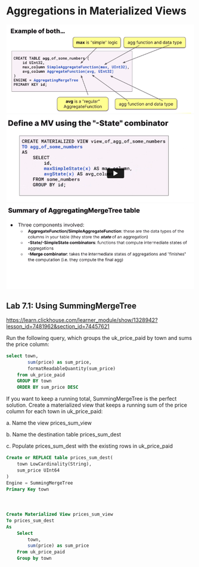# Aggregations in Materialized Views

![capture1](./aggregation_function1.PNG)
![capture2](./aggregation_function2.PNG)
![capture3](./aggregation_function3.PNG)

## Lab 7.1: Using SummingMergeTree
https://learn.clickhouse.com/learner_module/show/1328942?lesson_id=7481962&section_id=74457621

Run the following query, which groups the uk_price_paid by town and sums the price column:
```sql
select town, 
        sum(price) as sum_price, 
        formatReadableQuantity(sum_price)
    from uk_price_paid
    GROUP BY town
    ORDER BY sum_price DESC
```

If you want to keep a running total, SummingMergeTree is the perfect solution. Create a materialized view that keeps a running sum of the price column for each town in uk_price_paid:

a. Name the view prices_sum_view

b. Name the destination table prices_sum_dest

c. Populate prices_sum_dest with the existing rows in uk_price_paid

```sql
Create or REPLACE table prices_sum_dest(
    town LowCardinality(String),
    sum_price UInt64
)
Engine = SummingMergeTree
Primary Key town



Create Materialized View prices_sum_view
To prices_sum_dest
As
    Select 
        town,
        sum(price) as sum_price
    From uk_price_paid
    Group by town
```